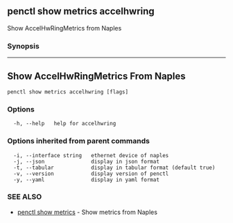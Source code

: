 ## penctl show metrics accelhwring

Show AccelHwRingMetrics from Naples

### Synopsis



---------------------------------
 Show AccelHwRingMetrics From Naples 
---------------------------------


```
penctl show metrics accelhwring [flags]
```

### Options

```
  -h, --help   help for accelhwring
```

### Options inherited from parent commands

```
  -i, --interface string   ethernet device of naples
  -j, --json               display in json format
  -t, --tabular            display in tabular format (default true)
  -v, --version            display version of penctl
  -y, --yaml               display in yaml format
```

### SEE ALSO
* [penctl show metrics](penctl_show_metrics.md)	 - Show metrics from Naples

